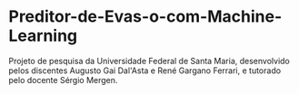 # Preditor-de-Evas-o-com-Machine-Learning
Projeto de pesquisa da Universidade Federal de Santa Maria, desenvolvido pelos discentes Augusto Gai Dal'Asta e René Gargano Ferrari, e tutorado pelo docente Sérgio Mergen.
